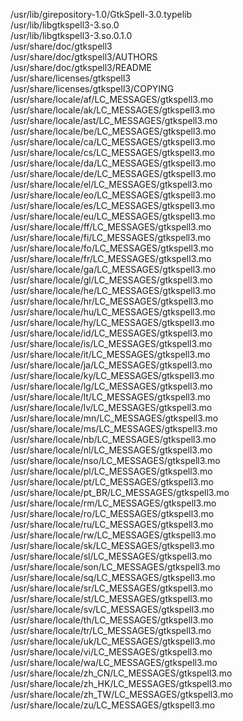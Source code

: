 /usr/lib/girepository-1.0/GtkSpell-3.0.typelib  
/usr/lib/libgtkspell3-3.so.0  
/usr/lib/libgtkspell3-3.so.0.1.0  
/usr/share/doc/gtkspell3  
/usr/share/doc/gtkspell3/AUTHORS  
/usr/share/doc/gtkspell3/README  
/usr/share/licenses/gtkspell3  
/usr/share/licenses/gtkspell3/COPYING  
/usr/share/locale/af/LC\_MESSAGES/gtkspell3.mo  
/usr/share/locale/ak/LC\_MESSAGES/gtkspell3.mo  
/usr/share/locale/ast/LC\_MESSAGES/gtkspell3.mo  
/usr/share/locale/be/LC\_MESSAGES/gtkspell3.mo  
/usr/share/locale/ca/LC\_MESSAGES/gtkspell3.mo  
/usr/share/locale/cs/LC\_MESSAGES/gtkspell3.mo  
/usr/share/locale/da/LC\_MESSAGES/gtkspell3.mo  
/usr/share/locale/de/LC\_MESSAGES/gtkspell3.mo  
/usr/share/locale/el/LC\_MESSAGES/gtkspell3.mo  
/usr/share/locale/eo/LC\_MESSAGES/gtkspell3.mo  
/usr/share/locale/es/LC\_MESSAGES/gtkspell3.mo  
/usr/share/locale/eu/LC\_MESSAGES/gtkspell3.mo  
/usr/share/locale/ff/LC\_MESSAGES/gtkspell3.mo  
/usr/share/locale/fi/LC\_MESSAGES/gtkspell3.mo  
/usr/share/locale/fo/LC\_MESSAGES/gtkspell3.mo  
/usr/share/locale/fr/LC\_MESSAGES/gtkspell3.mo  
/usr/share/locale/ga/LC\_MESSAGES/gtkspell3.mo  
/usr/share/locale/gl/LC\_MESSAGES/gtkspell3.mo  
/usr/share/locale/he/LC\_MESSAGES/gtkspell3.mo  
/usr/share/locale/hr/LC\_MESSAGES/gtkspell3.mo  
/usr/share/locale/hu/LC\_MESSAGES/gtkspell3.mo  
/usr/share/locale/hy/LC\_MESSAGES/gtkspell3.mo  
/usr/share/locale/id/LC\_MESSAGES/gtkspell3.mo  
/usr/share/locale/is/LC\_MESSAGES/gtkspell3.mo  
/usr/share/locale/it/LC\_MESSAGES/gtkspell3.mo  
/usr/share/locale/ja/LC\_MESSAGES/gtkspell3.mo  
/usr/share/locale/ky/LC\_MESSAGES/gtkspell3.mo  
/usr/share/locale/lg/LC\_MESSAGES/gtkspell3.mo  
/usr/share/locale/lt/LC\_MESSAGES/gtkspell3.mo  
/usr/share/locale/lv/LC\_MESSAGES/gtkspell3.mo  
/usr/share/locale/mn/LC\_MESSAGES/gtkspell3.mo  
/usr/share/locale/ms/LC\_MESSAGES/gtkspell3.mo  
/usr/share/locale/nb/LC\_MESSAGES/gtkspell3.mo  
/usr/share/locale/nl/LC\_MESSAGES/gtkspell3.mo  
/usr/share/locale/nso/LC\_MESSAGES/gtkspell3.mo  
/usr/share/locale/pl/LC\_MESSAGES/gtkspell3.mo  
/usr/share/locale/pt/LC\_MESSAGES/gtkspell3.mo  
/usr/share/locale/pt\_BR/LC\_MESSAGES/gtkspell3.mo  
/usr/share/locale/rm/LC\_MESSAGES/gtkspell3.mo  
/usr/share/locale/ro/LC\_MESSAGES/gtkspell3.mo  
/usr/share/locale/ru/LC\_MESSAGES/gtkspell3.mo  
/usr/share/locale/rw/LC\_MESSAGES/gtkspell3.mo  
/usr/share/locale/sk/LC\_MESSAGES/gtkspell3.mo  
/usr/share/locale/sl/LC\_MESSAGES/gtkspell3.mo  
/usr/share/locale/son/LC\_MESSAGES/gtkspell3.mo  
/usr/share/locale/sq/LC\_MESSAGES/gtkspell3.mo  
/usr/share/locale/sr/LC\_MESSAGES/gtkspell3.mo  
/usr/share/locale/st/LC\_MESSAGES/gtkspell3.mo  
/usr/share/locale/sv/LC\_MESSAGES/gtkspell3.mo  
/usr/share/locale/th/LC\_MESSAGES/gtkspell3.mo  
/usr/share/locale/tr/LC\_MESSAGES/gtkspell3.mo  
/usr/share/locale/uk/LC\_MESSAGES/gtkspell3.mo  
/usr/share/locale/vi/LC\_MESSAGES/gtkspell3.mo  
/usr/share/locale/wa/LC\_MESSAGES/gtkspell3.mo  
/usr/share/locale/zh\_CN/LC\_MESSAGES/gtkspell3.mo  
/usr/share/locale/zh\_HK/LC\_MESSAGES/gtkspell3.mo  
/usr/share/locale/zh\_TW/LC\_MESSAGES/gtkspell3.mo  
/usr/share/locale/zu/LC\_MESSAGES/gtkspell3.mo  
